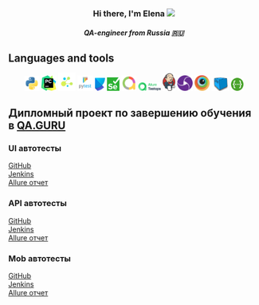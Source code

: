 <h3 align="center">Hi there, I'm <a target="_blank">Elena</a> 
<img src="https://github.com/blackcater/blackcater/raw/main/images/Hi.gif" height="33"/></h1>
<h5 align="center">QA-engineer from Russia 🇷🇺</h4>

## Languages and tools
<p align="center">
<code><img width="6%"  title="Python" src="utils/logo/python.svg"/></code>
<code><img width="6%"  title="Pycharm" src="utils/logo/pycharm.svg"/></code>
<code><img width="7%"  title="Selene" src="utils/logo/selene.png"/></code>
<code><img width="6%"  title="Pytest" src="utils/logo/pytest.svg"/></code>
<code><img width="4%"  title="Poetry" src="utils/logo/poetry.svg"/></code>
<code><img width="5%"  title="Selenium" src="utils/logo/selenium.png"/></code>
<code><img width="6%"  title="Allure Report" src="utils/logo/allure.svg"/></code>
<code><img width="9%"  title="AllureTestOps" src="utils/logo/allureTestops.svg"/></code>
<code><img width="5%"  title="Jenkins" src="utils/logo/jenkins.svg"/></code>
<code><img width="6%"  title="Appium" src="utils/logo/appium.svg"/></code>
<code><img width="6%"  title="Browserstack" src="utils/logo/browserstack.svg"/></code>
<code><img width="7%"  title="Selenoid" src="utils/logo/selenoid.jpeg"/></code>
<code><img width=5%"  title="Swagger" src="utils/logo/swagger.png"/></code>
</p>


## Дипломный проект по завершению обучения в [QA.GURU](https://qa.guru/)
### UI автотесты
[GitHub](https://github.com/Elena0808/diplom_ui)  
[Jenkins]()  
[Allure отчет]()  
### API автотесты
[GitHub](https://github.com/Elena0808/diplom_api)  
[Jenkins](https://jenkins.autotests.cloud/job/C02-les0808-22-api/)  
[Allure отчет](https://jenkins.autotests.cloud/job/C02-les0808-22-api/9/allure/)  
### Mob автотесты
[GitHub](https://github.com/Elena0808/diplom_mobile)  
[Jenkins]()  
[Allure отчет]()  


